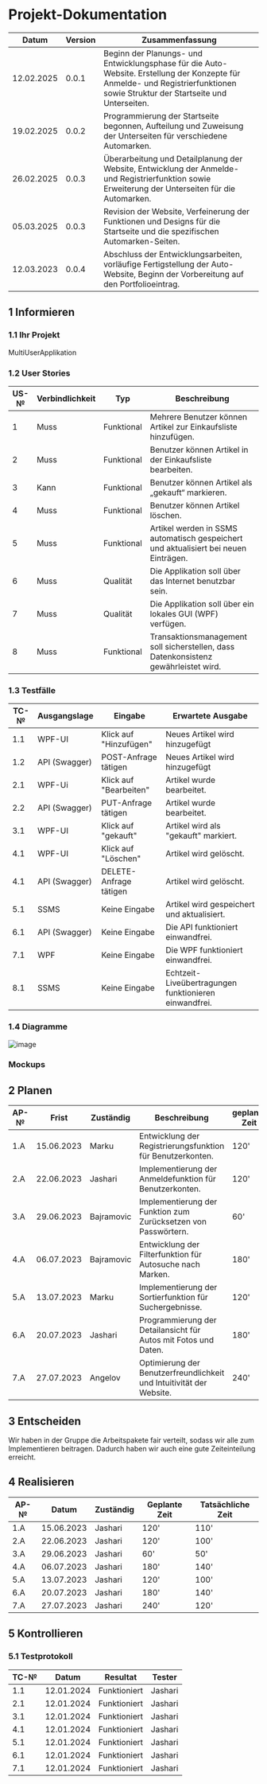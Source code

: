 # Projekt-Dokumentation

| Datum       | Version | Zusammenfassung                                              |
| ----------- | ------- | ------------------------------------------------------------ |
| 12.02.2025  | 0.0.1   | Beginn der Planungs- und Entwicklungsphase für die Auto-Website. Erstellung der Konzepte für Anmelde- und Registrierfunktionen sowie Struktur der Startseite und Unterseiten. |
| 19.02.2025  | 0.0.2   | Programmierung der Startseite begonnen, Aufteilung und Zuweisung der Unterseiten für verschiedene Automarken. |
| 26.02.2025  | 0.0.3   | Überarbeitung und Detailplanung der Website, Entwicklung der Anmelde- und Registrierfunktion sowie Erweiterung der Unterseiten für die Automarken. |
| 05.03.2025  | 0.0.3   | Revision der Website, Verfeinerung der Funktionen und Designs für die Startseite und die spezifischen Automarken-Seiten. |
| 12.03.2023  | 0.0.4   | Abschluss der Entwicklungsarbeiten, vorläufige Fertigstellung der Auto-Website, Beginn der Vorbereitung auf den Portfolioeintrag. |

## 1 Informieren

### 1.1 Ihr Projekt

MultiUserApplikation

### 1.2 User Stories

| US-№ | Verbindlichkeit | Typ         | Beschreibung                                     |
| ---- | --------------- | ----------- | ------------------------------------------------ |
| 1    | Muss            | Funktional  | Mehrere Benutzer können Artikel zur Einkaufsliste hinzufügen.  |
| 2    | Muss            | Funktional  | Benutzer können Artikel in der Einkaufsliste bearbeiten. |
| 3    | Kann            | Funktional  | Benutzer können Artikel als „gekauft“ markieren. |
| 4    | Muss            | Funktional  | Benutzer können Artikel löschen. |
| 5    | Muss            | Funktional  | Artikel werden in SSMS automatisch gespeichert und aktualisiert bei neuen Einträgen. |
| 6    | Muss            | Qualität  | Die Applikation soll über das Internet benutzbar sein. |
| 7    | Muss            | Qualität  | Die Applikation soll über ein lokales GUI (WPF) verfügen. |
| 8    | Muss            | Funktional    | Transaktionsmanagement soll sicherstellen, dass Datenkonsistenz gewährleistet wird. |

### 1.3 Testfälle

| TC-№ | Ausgangslage       | Eingabe                     | Erwartete Ausgabe                                    |
| ----- | ------------------ | --------------------------- | ---------------------------------------------------- |
| 1.1   | WPF-UI         | Klick auf "Hinzufügen"    | Neues Artikel wird hinzugefügt                |
| 1.2   | API (Swagger)         | POST-Anfrage tätigen   | Neues Artikel wird hinzugefügt                |
| 2.1   | WPF-Ui         | Klick auf "Bearbeiten"        | Artikel wurde bearbeitet. |
| 2.2   | API (Swagger)         | PUT-Anfrage tätigen        | Artikel wurde bearbeitet. |
| 3.1   | WPF-UI    | Klick auf "gekauft" | Artikel wird als "gekauft" markiert.            |
| 4.1   | WPF-UI | Klick auf "Löschen" | Artikel wird gelöscht.              |
| 4.1   | API (Swagger) | DELETE-Anfrage tätigen | Artikel wird gelöscht.              |
| 5.1   | SSMS    | Keine Eingabe        |  Artikel wird gespeichert und aktualisiert.               |
| 6.1   | API (Swagger)         | Keine Eingabe          | Die API funktioniert einwandfrei. |
| 7.1   | WPF    | Keine Eingabe | Die WPF funktioniert einwandfrei.         |
| 8.1   | SSMS    | Keine Eingabe | Echtzeit-Liveübertragungen funktionieren einwandfrei.          |

### 1.4 Diagramme
![image](https://github.com/user-attachments/assets/1d836875-2895-4796-8b1c-75991db3affd)


### Mockups


## 2 Planen

| AP-№ | Frist | Zuständig | Beschreibung | geplante Zeit |
| ---- | ----- | --------- | ------------ | ------------- |
| 1.A | 15.06.2023 | Marku | Entwicklung der Registrierungsfunktion für Benutzerkonten. | 120' |
| 2.A | 22.06.2023 | Jashari | Implementierung der Anmeldefunktion für Benutzerkonten. | 120' |
| 3.A | 29.06.2023 | Bajramovic | Implementierung der Funktion zum Zurücksetzen von Passwörtern. | 60' |
| 4.A | 06.07.2023 | Bajramovic| Entwicklung der Filterfunktion für Autosuche nach Marken. | 180' |
| 5.A | 13.07.2023 | Marku | Implementierung der Sortierfunktion für Suchergebnisse. | 120' |
| 6.A | 20.07.2023 | Jashari | Programmierung der Detailansicht für Autos mit Fotos und Daten. | 180' |
| 7.A | 27.07.2023 | Angelov | Optimierung der Benutzerfreundlichkeit und Intuitivität der Website. | 240' |


## 3 Entscheiden


Wir haben in der Gruppe die Arbeitspakete fair verteilt, sodass wir alle zum Implementieren beitragen. Dadurch haben wir auch eine gute Zeiteinteilung erreicht.

## 4 Realisieren

| AP-№ | Datum      | Zuständig   | Geplante Zeit | Tatsächliche Zeit |
| ---- | ---------- | ----------- | ------------- | ----------------- |
| 1.A  | 15.06.2023 | Jashari       | 120'          |  110'                 |
| 2.A  | 22.06.2023 | Jashari     | 120'          |  100'                 |
| 3.A  | 29.06.2023 | Jashari  | 60'           |  50'                  |
| 4.A  | 06.07.2023 | Jashari  | 180'          |  140'                |
| 5.A  | 13.07.2023 | Jashari       | 120'          |  100'               |
| 6.A  | 20.07.2023 | Jashari     | 180'          |  140'              |
| 7.A  | 27.07.2023 | Jashari     | 240'          |  120'               |


## 5 Kontrollieren

### 5.1 Testprotokoll

| TC-№ | Datum      | Resultat | Tester      |
| ---- | ---------- | -------- | ----------- |
| 1.1  | 12.01.2024 |   Funktioniert       | Jashari     |
| 2.1  | 12.01.2024 |   Funktioniert       | Jashari       |
| 3.1  | 12.01.2024 |   Funktioniert       | Jashari     |
| 4.1  | 12.01.2024 |   Funktioniert      | Jashari       |
| 5.1  | 12.01.2024 |   Funktioniert      | Jashari  |
| 6.1  | 12.01.2024 |   Funktioniert       | Jashari     |
| 7.1  | 12.01.2024 |   Funktioniert       | Jashari     |
